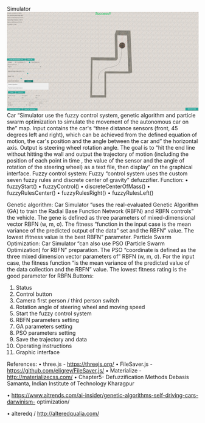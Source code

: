 Simulator
![Dash](./screenshot.jpg)
Car “Simulator use the fuzzy control system, genetic algorithm and particle swarm
optimization to simulate the movement of the autonomous car on the” map.
Input contains the car's “three distance sensors (front, 45 degrees left and right),
which can be achieved from the defined equation of motion, the car's position and
the angle between the car and” the horizontal axis. Output is steering wheel rotation
angle.
The goal is to “hit the end line without hitting the wall and output the trajectory of
motion (including the position of each point in time , the value of the sensor and
the angle of rotation of the steering wheel) as a text file, then display” on the
graphical interface.
Fuzzy control system:
Fuzzy “control system uses the custom seven fuzzy rules and discrete center of
gravity” defuzzifier.
Function:
• fuzzyStart()
• fuzzyControl()
• discreteCenterOfMass()
• fuzzyRulesCenter()
• fuzzyRulesRight()
• fuzzyRulesLeft()

Genetic algorithm:
Car Simulator “uses the real-evaluated Genetic Algorithm (GA) to train the Radial
Base Function Network (RBFN) and RBFN controls” the vehicle. The gene is
defined as three parameters of mixed-dimensional vector RBFN (w, m, σ). The
fitness “function in the input case is the mean variance of the predicted output of the
data” set and the RBFN” value. The lowest ifitness value is the best RBFN” parameter.
Particle Swarm Optimization:
Car Simulator “can also use PSO (Particle Swarm Optimization) for RBFN”
preparation. The PSO “coordinate is defined as the three mixed dimension vector
parameters of” RBFN (w, m, σ). For the input case, the fitness function “is the mean
variance of the predicted value of the data collection and the RBFN” value. The
lowest fitness rating is the good parameter for RBFN.Buttons:
1. Status
2. Control button
3. Camera first person / third person switch
4. Rotation angle of steering wheel and moving speed
5. Start the fuzzy control system
6. RBFN parameters setting
7. GA parameters setting
8. PSO parameters setting
9. Save the trajectory and data
10. Operating instructions
11. Graphic interface

References:
• three.js - https://threejs.org/
• FileSaver.js - https://github.com/eligrey/FileSaver.js/
• Materialize - http://materializecss.com/
• Chapter5- Defuzzification Methods Debasis Samanta, Indian Institute of Technology
Kharagpur

• https://www.aitrends.com/ai-insider/genetic-algorithms-self-driving-cars-darwinism-
optimization/

• alteredq / http://alteredqualia.com/
